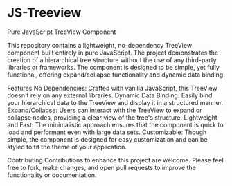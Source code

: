 # JS-Treeview
Pure JavaScript TreeView Component

This repository contains a lightweight, no-dependency TreeView component built entirely in pure JavaScript. The project demonstrates the creation of a hierarchical tree structure without the use of any third-party libraries or frameworks. The component is designed to be simple, yet fully functional, offering expand/collapse functionality and dynamic data binding.

Features
No Dependencies: Crafted with vanilla JavaScript, this TreeView doesn't rely on any external libraries.
Dynamic Data Binding: Easily bind your hierarchical data to the TreeView and display it in a structured manner.
Expand/Collapse: Users can interact with the TreeView to expand or collapse nodes, providing a clear view of the tree's structure.
Lightweight and Fast: The minimalistic approach ensures that the component is quick to load and performant even with large data sets.
Customizable: Though simple, the component is designed for easy customization and can be styled to fit the theme of your application.


Contributing
Contributions to enhance this project are welcome. Please feel free to fork, make changes, and open pull requests to improve the functionality or documentation.


